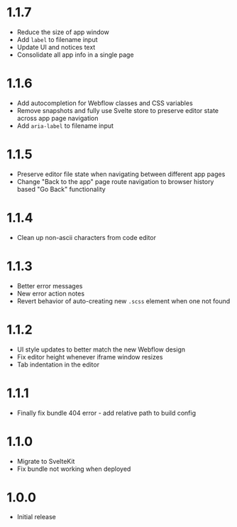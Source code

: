 # 1.1.7

- Reduce the size of app window
- Add `label` to filename input
- Update UI and notices text
- Consolidate all app info in a single page

# 1.1.6

- Add autocompletion for Webflow classes and CSS variables
- Remove snapshots and fully use Svelte store to preserve editor state across app page navigation
- Add `aria-label` to filename input


# 1.1.5

- Preserve editor file state when navigating between different app pages
- Change "Back to the app" page route navigation to browser history based "Go Back" functionality

# 1.1.4

- Clean up non-ascii characters from code editor

# 1.1.3

- Better error messages
- New error action notes
- Revert behavior of auto-creating new `.scss` element when one not found

# 1.1.2

- UI style updates to better match the new Webflow design
- Fix editor height whenever iframe window resizes
- Tab indentation in the editor

# 1.1.1

- Finally fix bundle 404 error - add relative path to build config

# 1.1.0

- Migrate to SvelteKit
- Fix bundle not working when deployed

# 1.0.0

- Initial release

